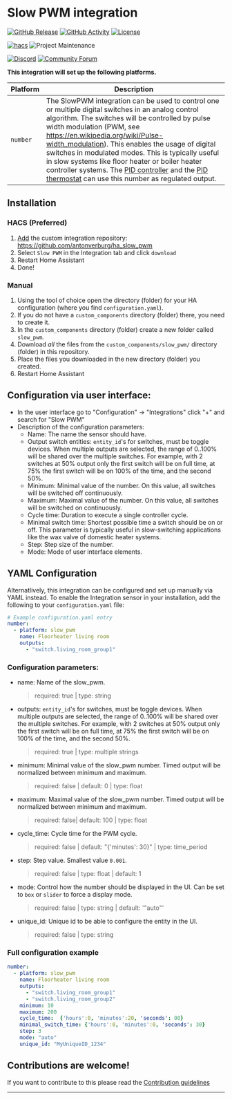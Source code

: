 # Slow PWM integration

[![GitHub Release][releases-shield]][releases]
[![GitHub Activity][commits-shield]][commits]
[![License][license-shield]](LICENSE)

[![hacs][hacsbadge]][hacs]
![Project Maintenance][maintenance-shield]

[![Discord][discord-shield]][discord]
[![Community Forum][forum-shield]][forum]

**This integration will set up the following platforms.**

Platform | Description
-- | --
`number` | The SlowPWM integration can be used to control one or multiple digital switches in an analog control algorithm. The switches will be controlled by pulse width modulation (PWM, see https://en.wikipedia.org/wiki/Pulse-width_modulation). This enables the usage of digital switches in modulated modes. This is typically useful in slow systems like floor heater or boiler heater controller systems. The [PID controller][pid_controller] and the [PID thermostat][pid_thermostat] can use this number as regulated output.

## Installation

### HACS (Preferred)
1. [Add](http://homeassistant.local:8123/hacs/integrations) the custom integration repository: https://github.com/antonverburg/ha_slow_pwm
2. Select `Slow PWM` in the Integration tab and click `download`
3. Restart Home Assistant
4. Done!

### Manual
1. Using the tool of choice open the directory (folder) for your HA configuration (where you find `configuration.yaml`).
1. If you do not have a `custom_components` directory (folder) there, you need to create it.
1. In the `custom_components` directory (folder) create a new folder called `slow_pwm`.
1. Download _all_ the files from the `custom_components/slow_pwm/` directory (folder) in this repository.
1. Place the files you downloaded in the new directory (folder) you created.
1. Restart Home Assistant

## Configuration via user interface:
* In the user interface go to "Configuration" -> "Integrations" click "+" and search for "Slow PWM"
* Description of the configuration parameters:
  - Name: The name the sensor should have.
  - Output switch entities: `entity_id`'s for switches, must be toggle devices. When multiple outputs are selected, the range of 0..100% will be shared over the multiple switches. For example, with 2 switches at 50% output only the first switch will be on full time, at 75% the first switch will be on 100% of the time, and the second 50%.
  - Minimum: Minimal value of the number. On this value, all switches will be switched off continuously.
  - Maximum: Maximal value of the number. On this value, all switches will be switched on continuously.
  - Cycle time: Duration to execute a single controller cycle.
  - Minimal switch time: Shortest possible time a switch should be on or off. This parameter is typically useful in slow-switching applications like the wax valve of domestic heater systems.
  - Step: Step size of the number.
  - Mode: Mode of user interface elements.

## YAML Configuration

Alternatlively, this integration can be configured and set up manually via YAML
instead. To enable the Integration sensor in your installation, add the
following to your `configuration.yaml` file:

```yaml
# Example configuration.yaml entry
number:
  - platform: slow_pwm
    name: Floorheater living room
    outputs:
      - "switch.living_room_group1"
``` 

### Configuration parameters:
- name: Name of the slow_pwm. 
  > required: true | type: string  
- outputs: `entity_id`'s for switches, must be toggle devices. When multiple outputs are selected, the range of 0..100% will be shared over the multiple switches. For example, with 2 switches at 50% output only the first switch will be on full time, at 75% the first switch will be on 100% of the time, and the second 50%.
  > required: true | type: multiple strings
- minimum: Minimal value of the slow_pwm number. Timed output will be normalized between minimum and maximum.
  > required: false | default: 0 | type: float
- maximum: Maximal value of the slow_pwm number. Timed output will be normalized between minimum and maximum.
  > required: false| default: 100 | type: float
- cycle_time: Cycle time for the PWM cycle.
  > required: false | default: "{'minutes': 30}" | type: time_period
- step: Step value. Smallest value `0.001`.
  > required: false | type: float | default: 1
- mode: Control how the number should be displayed in the UI. Can be set to `box` or `slider` to force a display mode.
  > required: false | type: string | default: '"auto"'
- unique_id: Unique id to be able to configure the entity in the UI.
  > required: false | type: string

### Full configuration example

```yaml
number:
  - platform: slow_pwm
    name: Floorheater living room
    outputs:
      - "switch.living_room_group1"
      - "switch.living_room_group2"
    minimum: 10
    maximum: 200
    cycle_time:  {'hours':0, 'minutes':20, 'seconds': 00}
    minimal_switch_time: {'hours':0, 'minutes':0, 'seconds': 30}
    step: 3
    mode: "auto"
    unique_id: "MyUniqueID_1234"
```

## Contributions are welcome!

If you want to contribute to this please read the [Contribution guidelines](CONTRIBUTING.md)

***

[commits-shield]: https://img.shields.io/github/commit-activity/y/antonverburg/ha_slow_pwm.svg?style=for-the-badge
[commits]: https://github.com/antonverburg/ha_slow_pwm/commits/main
[hacs]: https://hacs.xyz/
[hacsbadge]: https://img.shields.io/badge/HACS-Custom-orange.svg?style=for-the-badge
[discord]: https://discord.gg/Qa5fW2R
[discord-shield]: https://img.shields.io/discord/330944238910963714.svg?style=for-the-badge
[forum-shield]: https://img.shields.io/badge/community-forum-brightgreen.svg?style=for-the-badge
[forum]: https://community.home-assistant.io/
[license-shield]: https://img.shields.io/github/license/antonverburg/ha_slow_pwm.svg?style=for-the-badge
[maintenance-shield]: https://img.shields.io/badge/maintainer-antonverburg-blue.svg?style=for-the-badge
[releases-shield]: https://img.shields.io/github/release/antonverburg/ha_slow_pwm.svg?style=for-the-badge
[releases]: https://github.com/antonverburg/ha_slow_pwm/releases
[pid_controller]: https://github.com/antonverburg/ha_pid_controller
[pid_thermostat]: https://github.com/antonverburg/ha_pid_thermostat

